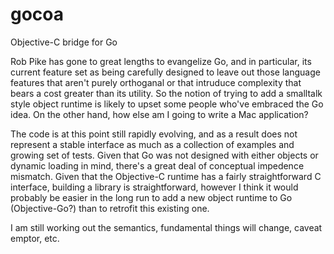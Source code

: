 gocoa
=====

Objective-C bridge for Go

Rob Pike has gone to great lengths to evangelize Go, and in particular, its current feature set as being carefully designed to leave out those language features that aren't purely orthoganal or that intruduce complexity that bears a cost greater than its utility. So the notion of trying to add a smalltalk style object runtime is likely to upset some people who've embraced the Go idea. On the other hand, how else am I going to write a Mac application?

The code is at this point still rapidly evolving, and as a result does not represent a stable interface as much as a collection of examples and growing set of tests. Given that Go was not designed with either objects or dynamic loading in mind, there's a great deal of conceptual impedence mismatch. Given that the Objective-C runtime has a fairly straightforward C interface, building a library is straightforward, however I think it would probably be easier in the long run to add a new object runtime to Go (Objective-Go?) than to retrofit this existing one.

I am still working out the semantics, fundamental things will change, caveat emptor, etc.
